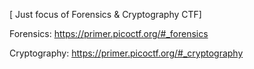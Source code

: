 [ Just focus of Forensics & Cryptography CTF]

Forensics:  https://primer.picoctf.org/#_forensics 

Cryptography:  https://primer.picoctf.org/#_cryptography
